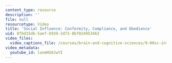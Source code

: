 ```yaml
---
content_type: resource
description: ''
file: null
resourcetype: Video
title: 'Social Influence: Conformity, Compliance, and Obedience'
uid: 8fbd15db-5aef-b939-2d73-8bf024953463
video_files:
  video_captions_file: /courses/brain-and-cognitive-sciences/9-00sc-introduction-to-psychology-fall-2011/social-psychology-i/social-influence-conformity-compliance-and-obedience/lanmHS0JwYI.vtt
video_metadata:
  youtube_id: lanmHS0JwYI
---
```

